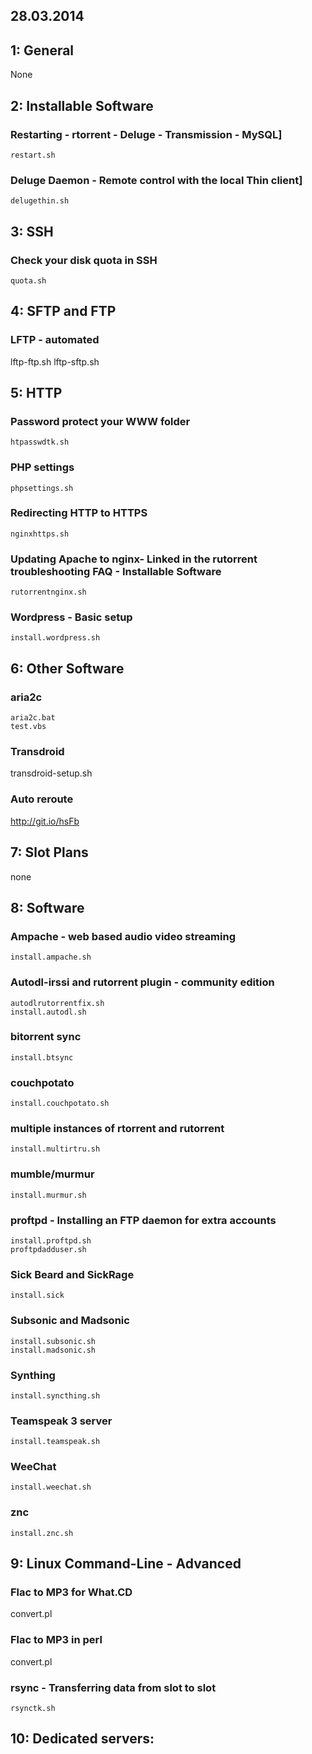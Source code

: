 
28.03.2014
---

1: General
---

None

2: Installable Software
---

### Restarting - rtorrent - Deluge - Transmission - MySQL]

    restart.sh

### Deluge Daemon - Remote control with the local Thin client]

    delugethin.sh

3: SSH
---

### Check your disk quota in SSH

    quota.sh

4: SFTP and FTP
---

### LFTP - automated

lftp-ftp.sh
lftp-sftp.sh

5: HTTP
---

### Password protect your WWW folder

    htpasswdtk.sh

### PHP settings

    phpsettings.sh

### Redirecting HTTP to HTTPS

    nginxhttps.sh

### Updating Apache to nginx- Linked in the rutorrent troubleshooting FAQ - Installable Software

    rutorrentnginx.sh

### Wordpress - Basic setup

    install.wordpress.sh

6: Other Software
---

### aria2c 

    aria2c.bat
    test.vbs

### Transdroid

transdroid-setup.sh

### Auto reroute

http://git.io/hsFb

7: Slot Plans
---

none

8: Software
---

### Ampache - web based audio video streaming

    install.ampache.sh

### Autodl-irssi and rutorrent plugin - community edition

    autodlrutorrentfix.sh
    install.autodl.sh

### bitorrent sync

    install.btsync

### couchpotato

    install.couchpotato.sh

### multiple instances of rtorrent and rutorrent

    install.multirtru.sh

### mumble/murmur

    install.murmur.sh

### proftpd - Installing an FTP daemon for extra accounts

    install.proftpd.sh
    proftpdadduser.sh

### Sick Beard and SickRage

    install.sick

### Subsonic and Madsonic

    install.subsonic.sh
    install.madsonic.sh

### Synthing

    install.syncthing.sh

### Teamspeak 3 server

    install.teamspeak.sh

### WeeChat

    install.weechat.sh

### znc

    install.znc.sh

9: Linux Command-Line - Advanced
---

### Flac to MP3 for What.CD

convert.pl

### Flac to MP3 in perl

convert.pl

### rsync - Transferring data from slot to slot

    rsynctk.sh

10: Dedicated servers:
---
